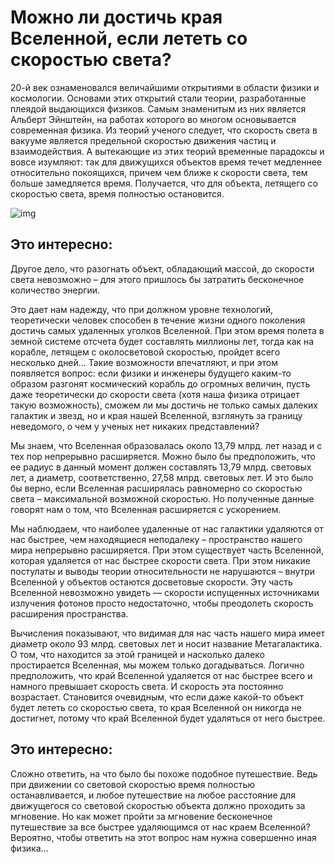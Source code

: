 # Можно ли достичь края Вселенной, если лететь со скоростью света?

20-й век ознаменовался величайшими открытиями в области физики и космологии. Основами этих открытий стали теории, разработанные плеядой выдающихся физиков. Самым знаменитым из них является Альберт Эйнштейн, на работах которого во многом основывается современная физика. Из теорий ученого следует, что скорость света в вакууме является предельной скоростью движения частиц и взаимодействия. А вытекающие из этих теорий временные парадоксы и вовсе изумляют: так для движущихся объектов время течет медленнее относительно покоящихся, причем чем ближе к скорости света, тем больше замедляется время. Получается, что для объекта, летящего со скоростью света, время полностью остановится.

![img](https://i.gifer.com/hFW.gif)

## Это интересно:
Другое дело, что разогнать объект, обладающий массой, до скорости света невозможно – для этого пришлось бы затратить бесконечное количество энергии.

Это дает нам надежду, что при должном уровне технологий, теоретически человек способен в течение жизни одного поколения достичь самых удаленных уголков Вселенной. При этом время полета в земной системе отсчета будет составлять миллионы лет, тогда как на корабле, летящем с околосветовой скоростью, пройдет всего несколько дней… Такие возможности впечатляют, и при этом появляется вопрос: если физики и инженеры будущего каким-то образом разгонят космический корабль до огромных величин, пусть даже теоретически до скорости света (хотя наша физика отрицает такую возможность), сможем ли мы достичь не только самых далеких галактик и звезд, но и края нашей Вселенной, взглянуть за границу неведомого, о чем у ученых нет никаких представлений?

Мы знаем, что Вселенная образовалась около 13,79 млрд. лет назад и с тех пор непрерывно расширяется. Можно было бы предположить, что ее радиус в данный момент должен составлять 13,79 млрд. световых лет, а диаметр, соответственно, 27,58 млрд. световых лет. И это было бы верно, если Вселенная расширялась равномерно со скоростью света – максимальной возможной скоростью. Но полученные данные говорят нам о том, что Вселенная расширяется с ускорением.

Мы наблюдаем, что наиболее удаленные от нас галактики удаляются от нас быстрее, чем находящиеся неподалеку – пространство нашего мира непрерывно расширяется. При этом существует часть Вселенной, которая удаляется от нас быстрее скорости света. При этом никакие постулаты и выводы теории относительности не нарушаются – внутри Вселенной у объектов остаются досветовые скорости. Эту часть Вселенной невозможно увидеть — скорости испущенных источниками излучения фотонов просто недостаточно, чтобы преодолеть скорость расширения пространства.

Вычисления показывают, что видимая для нас часть нашего мира имеет диаметр около 93 млрд. световых лет и носит название Метагалактика. О том, что находится за этой границей и насколько далеко простирается Вселенная, мы можем только догадываться. Логично предположить, что край Вселенной удаляется от нас быстрее всего и намного превышает скорость света. И скорость эта постоянно возрастает. Становится очевидным, что если даже какой-то объект будет лететь со скоростью света, то края Вселенной он никогда не достигнет, потому что край Вселенной будет удаляться от него быстрее.

## Это интересно:
Cложно ответить, на что было бы похоже подобное путешествие. Ведь при движении со световой скоростью время полностью останавливается, и любое путешествие на любое расстояние для движущегося со световой скоростью объекта должно проходить за мгновение. Но как может пройти за мгновение бесконечное путешествие за все быстрее удаляющимся от нас краем Вселенной? Вероятно, чтобы ответить на этот вопрос нам нужна совершенно иная физика…